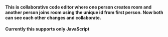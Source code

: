 #### This is collaborative code editor where one person creates room and another person joins room using the unique id from first person. Now both can see each other changes and collaborate.
#### Currently this supports only JavaScript
